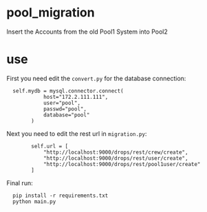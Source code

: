 # pool_migration
Insert the Accounts from the old Pool1 System into Pool2

# use

First you need edit the `convert.py` for the database connection:

```
  self.mydb = mysql.connector.connect(
            host="172.2.111.111",
            user="pool",
            passwd="pool",
            database="pool"
        )

```
Next you need to edit the rest url in `migration.py`:

```
        self.url = [
            "http://localhost:9000/drops/rest/crew/create",
            "http://localhost:9000/drops/rest/user/create",
            "http://localhost:9000/drops/rest/pool1user/create"
        ]
```
Final run:

```
  pip install -r requirements.txt
  python main.py

```
